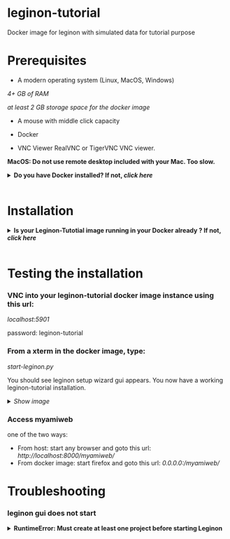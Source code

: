 # leginon-tutorial
Docker image for leginon with simulated data for tutorial purpose

# Prerequisites

- A modern operating system (Linux, MacOS, Windows) 

*4+ GB of RAM*

*at least 2 GB storage space for the docker image*

- A mouse with middle click capacity

- Docker

- VNC Viewer RealVNC or TigerVNC VNC viewer.

**MacOS: Do not use remote desktop included with your Mac. Too slow.**

**<details><summary>Do you have Docker installed? If not, *click here*</summary><p>**

**Note:** You must have sudo or root access to install Docker. If you do not wish to run Docker as sudo/root, you need to configure user groups as described here: https://docs.docker.com/install/linux/linux-postinstall/

## Linux &nbsp;&nbsp; *(command line)*
*<details><summary>click to expand</summary><p>*

Download and install Docker 1.21 or greater for [Linux](https://docs.docker.com/engine/installation/)
> Consider using a Docker 'convenience script' to install (search on your OS's Docker installation webpage).

Launch docker according to your Docker engine's instructions, typically ``docker start``.
</p></details>

## MacOS 10.12 and above &nbsp;&nbsp; *(GUI)*
*<details><summary>click to expand</summary>*

Download and install Docker Desktop 2.0.0 or greater for [MacOS](https://store.docker.com/editions/community/docker-ce-desktop-mac).
<p>
</p></details>

## Windows &nbsp;&nbsp; *(GUI & command line)*
*<details><summary>click to expand</summary>*
<p>
Download and install Docker Toolbox for [Windows](https://docs.docker.com/toolbox/toolbox_install_windows/).

Launch Kitematic.
> If on first startup Kitematic displays a red error suggesting that you run using VirtualBox, do so.

</p></details>

</p></details>

<br />

# Installation
**<details><summary>Is your Leginon-Tutotial image running in your Docker already ? If not, *click here*</summary>**

> **Note:** The installation directory will contain the data directory. 

## Linux/MacOS &nbsp;&nbsp; *(command line)*
*<details><summary>click to expand</summary><p>*
```sh
cd
git clone http://github.com/nysbc/leginon-tutorial
cd leginon-tutorial
./run.sh
```
*<details><summary>This performs the following operations (click to expand):</summary><p>*
- Downloads the semc/leginon-tutorial repository from github saved into a local leginon-tutorial directory under your home directory.

- Build a docker image from that,

- Downloads the nysbc/leginon-tutorial repository from github saved into a local leginon-tutorial directory.

- Download the semc/leginon-tutorial image from Docker Hub to your local docker.

- Creates a Docker volume to persist the Mariadb database,

- Mounts `~/leginon-tutorial/emg/data` on the host side to `/emg/data` inside the running container,

- Mounts the `mariadb-database` Docker volume to `/var/lib/mysql` inside the running container,

- Mounts the `~/leginon-tutorial` directory to `/local_data` inside the running container,

- Opens ports 8000 for web traffic, 33060 for database traffic, and 5901 for VNC'ing on the host side to forward into the running container as needed.
- Waits for the mysqld_safe database daemon to launch (for ~10 seconds, but could in rare instances take longer).

</p></details>

</p></details>

## Windows &nbsp;&nbsp; *(GUI & command line)*
*<details><summary>click to expand</summary><p>*
In the Kitematic search bar type: `semc/leginon-tutorial`.

Click `Create` on the `semc` `leginon-tutorial` repository and wait for the container to download and start.

**_<details><summary>Click for image</summary><p>_**

  ![](https://i.imgur.com/D6P0c3J.png)

  </p></details>

*<details><summary>In Windows, you may need to tweak your settings (click to expand)</summary><p>*

  If you needed to run Docker using VirtualBox, then you will need to increase the amount of RAM allocated to Docker:

  - Stop the Docker container,

  - Open VirtualBox,

  - Shut down the running virtual machine,

  - Edit the Settings for the virtual machine you just shut down,

  - Increase the RAM to 8+ GB,

  - Re-start the container.
  **_<details><summary>Click for images</summary><p>_**

    ![](https://i.imgur.com/VDa8UNj.png)

    ![](https://i.imgur.com/JOYbNbG.png)

    - **Close Kitematic**

    ![](https://i.imgur.com/whV3ykr.png)

    ![](https://i.imgur.com/xmz1vhX.png)

    - Increase the allocated RAM for the virtual machine:

    ![](https://i.imgur.com/KQAnxwZ.png)

    - **Start Kitematic**

    </p></details>
  </p></details>

</p></details>

</p></details>

<br />

# Testing the installation

### VNC into your leginon-tutorial docker image instance using this url:
*localhost:5901*

password: leginon-tutorial

### From a xterm in the docker image, type:
*start-leginon.py*

You should see leginon setup wizard gui appears.  You now have a working leginon-tutorial installation.

*<details><summary>Show image</summary><p>*

[](docs/start-leginon.png)

</p></details>

### Access myamiweb

one of the two ways:

- From host: start any browser and goto this url: *http://localhost:8000/myamiweb/*
- From docker image: start firefox and goto this url: *0.0.0.0:/myamiweb/*

# Troubleshooting

### leginon gui does not start

**<details><summary>RuntimeError: Must create at least one project before starting Leginon</summary><p>**
  
  *Database was not initialized properly.*
  
  Reset the database and data by running this script inside the docker image.
  
  ```sh
  /sw/resetdata.sh
  ```
</p></details>

